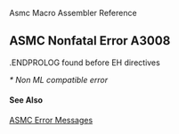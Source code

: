 Asmc Macro Assembler Reference

## ASMC Nonfatal Error A3008

.ENDPROLOG found before EH directives

_* Non ML compatible error_

#### See Also

[ASMC Error Messages](readme.md)